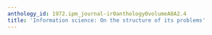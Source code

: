 ```yaml
---
anthology_id: 1972.ipm_journal-ir0anthology0volumeA8A2.4
title: 'Information science: On the structure of its problems'
---
```

